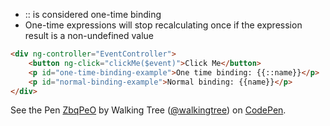 * :: is considered one-time binding
* One-time expressions will stop recalculating once if the expression result is a non-undefined value

```html
<div ng-controller="EventController">
	<button ng-click="clickMe($event)">Click Me</button>
	<p id="one-time-binding-example">One time binding: {{::name}}</p>
	<p id="normal-binding-example">Normal binding: {{name}}</p>
</div>


```

<p data-height="268" data-theme-id="0" data-slug-hash="ZbqPeO" data-default-tab="result" data-user="walkingtree" class='codepen'>See the Pen <a href='http://codepen.io/walkingtree/pen/ZbqPeO/'>ZbqPeO</a> by Walking Tree (<a href='http://codepen.io/walkingtree'>@walkingtree</a>) on <a href='http://codepen.io'>CodePen</a>.</p>
<script async src="//assets.codepen.io/assets/embed/ei.js"></script>
